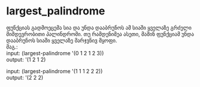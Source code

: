 # largest_palindrome    
 ფუნქციას გადმოეცემა სია და უნდა დააბრუნოს ამ სიაში ყველაზე გრძელი მიმდევრობითი პალინდრომი. თუ რამდენიმეა ასეთი, მაშინ ფუნქციამ უნდა დააბრუნოს სიაში ყველაზე მარჯვნივ მყოფი.    
მაგ.:  
input: (largest-palindrome '(0 1 2 1 2 3))  
output: '(1 2 1 2)  

input: (largest-palindrome '(1 1 1 2 2 2))  
output: '(2 2 2)

